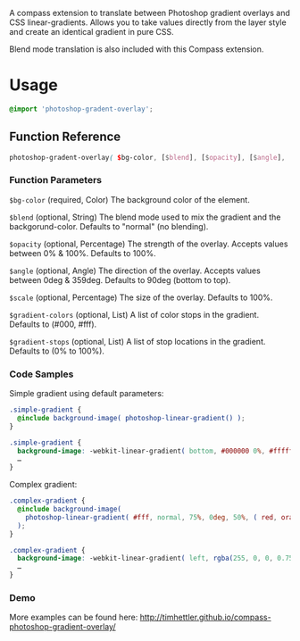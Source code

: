 A compass extension to translate between Photoshop gradient overlays and CSS linear-gradients. Allows you to take values directly from the layer style and create an identical gradient in pure CSS.

Blend mode translation is also included with this Compass extension.

# Usage


```scss
@import 'photoshop-gradent-overlay';
```

## Function Reference


```scss
photoshop-gradent-overlay( $bg-color, [$blend], [$opacity], [$angle], [$scale], [$gradient-colors], [$gradient-stops] )
```

### Function Parameters

`$bg-color` (required, Color) The background color of the element.

`$blend` (optional, String) The blend mode used to mix the gradient and the backgorund-color. Defaults to "normal" (no blending).

`$opacity` (optional, Percentage) The strength of the overlay. Accepts values between 0% & 100%. Defaults to 100%.

`$angle` (optional, Angle) The direction of the overlay. Accepts values between 0deg & 359deg. Defaults to 90deg (bottom to top).

`$scale` (optional, Percentage) The size of the overlay. Defaults to 100%.

`$gradient-colors` (optional, List) A list of color stops in the gradient. Defaults to (#000, #fff).

`$gradient-stops` (optional, List) A list of stop locations in the gradient. Defaults to (0% to 100%).

### Code Samples

Simple gradient using default parameters:

```scss
.simple-gradient {
  @include background-image( photoshop-linear-gradient() );
}
```

```css
.simple-gradient {
  background-image: -webkit-linear-gradient( bottom, #000000 0%, #ffffff 100% );
  …
}
```

Complex gradient:

```scss
.complex-gradient {
  @include background-image(
    photoshop-linear-gradient( #fff, normal, 75%, 0deg, 50%, ( red, orange, yellow, green, blue, violet ), ( 0%, 20%, 40%, 60%, 80%, 100% ) )
  );
}
```

```css
.complex-gradient {
  background-image: -webkit-linear-gradient( left, rgba(255, 0, 0, 0.75) 25%, rgba(255, 165, 0, 0.75) 35%,rgba(255, 255, 0, 0.75) 45%, rgba(0, 128, 0, 0.75) 55.0%, rgba(0, 0, 255, 0.75) 65%, rgba(238, 130, 238, 0.75) 75% );
  …
}
```

### Demo

More examples can be found here: http://timhettler.github.io/compass-photoshop-gradient-overlay/